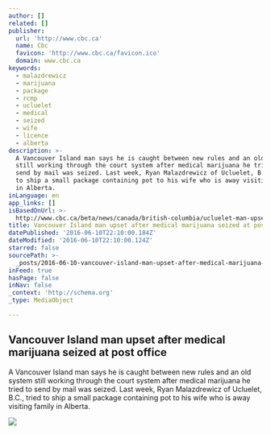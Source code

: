 ```yaml
---
author: []
related: []
publisher:
  url: 'http://www.cbc.ca'
  name: Cbc
  favicon: 'http://www.cbc.ca/favicon.ico'
  domain: www.cbc.ca
keywords:
  - malazdrewicz
  - marijuana
  - package
  - rcmp
  - ucluelet
  - medical
  - seized
  - wife
  - licence
  - alberta
description: >-
  A Vancouver Island man says he is caught between new rules and an old system
  still working through the court system after medical marijuana he tried to
  send by mail was seized. Last week, Ryan Malazdrewicz of Ucluelet, B.C., tried
  to ship a small package containing pot to his wife who is away visiting family
  in Alberta.
inLanguage: en
app_links: []
isBasedOnUrl: >-
  http://www.cbc.ca/beta/news/canada/british-columbia/ucluelet-man-upset-after-medical-pot-seized-1.3348150
title: Vancouver Island man upset after medical marijuana seized at post office
datePublished: '2016-06-10T22:10:00.184Z'
dateModified: '2016-06-10T22:10:00.124Z'
starred: false
sourcePath: >-
  _posts/2016-06-10-vancouver-island-man-upset-after-medical-marijuana-seized-at.md
inFeed: true
hasPage: false
inNav: false
_context: 'http://schema.org'
_type: MediaObject

---
```

<article style=""><h1>Vancouver Island man upset after medical marijuana seized at post office</h1><p>A Vancouver Island man says he is caught between new rules and an old system still working through the court system after medical marijuana he tried to send by mail was seized. Last week, Ryan Malazdrewicz of Ucluelet, B.C., tried to ship a small package containing pot to his wife who is away visiting family in Alberta.</p><img src="http://i.cbc.ca/1.3256722.1444048996!/fileImage/httpImage/image.jpg_gen/derivatives/16x9_460/medical-marijuana.jpg" /></article>